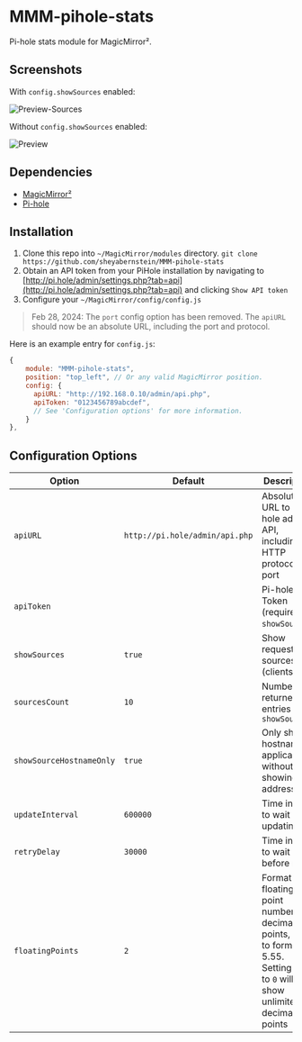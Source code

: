 # MMM-pihole-stats

Pi-hole stats module for MagicMirror².

## Screenshots

With `config.showSources` enabled:

![Preview-Sources](docs/preview-showSources.png "Screen Shot (with Sources)")

Without `config.showSources` enabled:

![Preview](docs/preview.png "Screen Shot")

## Dependencies

-   [MagicMirror²](https://github.com/MagicMirrorOrg/MagicMirror)
-   [Pi-hole](https://pi-hole.net)

## Installation

1. Clone this repo into `~/MagicMirror/modules` directory.
   `git clone https://github.com/sheyabernstein/MMM-pihole-stats`
2. Obtain an API token from your PiHole installation by navigating to [http://pi.hole/admin/settings.php?tab=api](http://pi.hole/admin/settings.php?tab=api) and clicking `Show API token`
3. Configure your `~/MagicMirror/config/config.js`

> Feb 28, 2024: The `port` config option has been removed. The `apiURL` should now be an absolute URL, including the port and protocol.

Here is an example entry for `config.js`:

```js
{
    module: "MMM-pihole-stats",
    position: "top_left", // Or any valid MagicMirror position.
    config: {
      apiURL: "http://192.168.0.10/admin/api.php",
      apiToken: "0123456789abcdef",
      // See 'Configuration options' for more information.
    }
},
```

## Configuration Options

| **Option**               | **Default**                    | **Description**                                                                                                                     |
| ------------------------ | ------------------------------ | ----------------------------------------------------------------------------------------------------------------------------------- |
| `apiURL`                 | `http://pi.hole/admin/api.php` | Absolute URL to Pi-hole admin API, including HTTP protocol and port                                                                                       |
| `apiToken`               |                                | Pi-hole API Token (required for `showSources`)                                                                                 |
| `showSources`            | `true`                         | Show request sources (clients)                                                                                                      |
| `sourcesCount`           | `10`                           | Number of returned entries for `showSources`                                                                                        |
| `showSourceHostnameOnly` | `true`                         | Only show hostname if applicable without showing IP address                                                                         |
| `updateInterval`         | `600000`                       | Time in ms to wait until updating                                                                                                   |
| `retryDelay`             | `30000`                        | Time in ms to wait before retry                                                                                                     |
| `floatingPoints`         | `2`                            | Format floating point numbers to decimal points, e.g. `2` to format to 5.55. Setting this to `0` will show unlimited decimal points |
